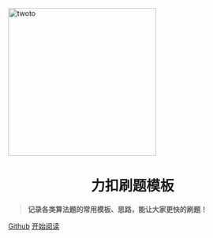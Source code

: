 <img src="https://gitee.com/ma_tung_zhou/imageuse1/raw/master/imgg/20201207194820.jpeg" width = "300" height = "300" alt="twoto" align=center />




<h1 align="center">力扣刷题模板</h1>

> **记录各类算法题的常用模板、思路，能让大家更快的刷题！**

[Github](https://github.com/DongZhouGu/shu-lxd-gpu)
[开始阅读](#shu-lxd-gpu)